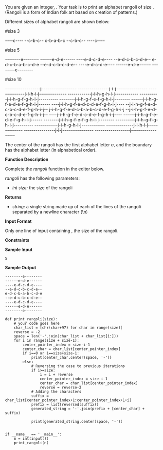 You are given an integer, . Your task is to print an alphabet rangoli of size . (Rangoli is a form of Indian folk art based on creation of patterns.)

Different sizes of alphabet rangoli are shown below:

#size 3

\----c\----
\--c\-b\-c\--
c\-b\-a\-b\-c
\--c\-b\-c\--
\----c\----

#size 5

\--------e\--------
\------e\-d\-e\------
\----e\-d\-c\-d\-e\----
\--e\-d\-c\-b\-c\-d\-e\--
e\-d\-c\-b\-a\-b\-c\-d\-e
\--e\-d\-c\-b\-c\-d\-e\--
\----e\-d\-c\-d\-e\----
\------e\-d\-e\------
\--------e\--------

#size 10

\------------------j\------------------
\----------------j\-i\-j\----------------
\--------------j\-i\-h\-i\-j\--------------
\------------j\-i\-h\-g\-h\-i\-j\------------
\----------j\-i\-h\-g\-f\-g\-h\-i\-j\----------
\--------j\-i\-h\-g\-f\-e\-f\-g\-h\-i\-j\--------
\------j\-i\-h\-g\-f\-e\-d\-e\-f\-g\-h\-i\-j\------
\----j\-i\-h\-g\-f\-e\-d\-c\-d\-e\-f\-g\-h\-i\-j\----
\--j\-i\-h\-g\-f\-e\-d\-c\-b\-c\-d\-e\-f\-g\-h\-i\-j\--
j\-i\-h\-g\-f\-e\-d\-c\-b\-a\-b\-c\-d\-e\-f\-g\-h\-i\-j
\--j\-i\-h\-g\-f\-e\-d\-c\-b\-c\-d\-e\-f\-g\-h\-i\-j\--
\----j\-i\-h\-g\-f\-e\-d\-c\-d\-e\-f\-g\-h\-i\-j\----
\------j\-i\-h\-g\-f\-e\-d\-e\-f\-g\-h\-i\-j\------
\--------j\-i\-h\-g\-f\-e\-f\-g\-h\-i\-j\--------
\----------j\-i\-h\-g\-f\-g\-h\-i\-j\----------
\------------j\-i\-h\-g\-h\-i\-j\------------
\--------------j\-i\-h\-i\-j\--------------
\----------------j\-i\-j\----------------
\------------------j\------------------

The center of the rangoli has the first alphabet letter *a*, and the boundary has the alphabet letter (in alphabetical order).

**Function Description**

Complete the *rangoli* function in the editor below.

*rangoli* has the following parameters:

*   *int size:* the size of the rangoli

**Returns**

*   *string:* a single string made up of each of the lines of the rangoli separated by a newline character (\\n)

**Input Format**

Only one line of input containing , the size of the rangoli.

**Constraints**

**Sample Input**

```
5

```

**Sample Output**

```
--------e--------
------e-d-e------
----e-d-c-d-e----
--e-d-c-b-c-d-e--
e-d-c-b-a-b-c-d-e
--e-d-c-b-c-d-e--
----e-d-c-d-e----
------e-d-e------
--------e--------
```
```
def print_rangoli(size):
    # your code goes here
    char_list = [chr(char+97) for char in range(size)]
    reverse = -2
    space = len('-'.join(char_list + char_list[1:]))
    for i in range(size + size-1):
        center_pointer_index = size-i-1
        center_char = char_list[center_pointer_index]
        if i==0 or i==size+size-1:
            print(center_char.center(space, '-'))
        else:
            # Reversing the case to previous iterations
            if i>=size:
                i = i + reverse
                center_pointer_index = size-i-1
                center_char = char_list[center_pointer_index]
                reverse = reverse-2 
            # Adding the characters   
            suffix = char_list[center_pointer_index+1:center_pointer_index+1+i]
            prefix = list(reversed(suffix))
            generated_string = '-'.join(prefix + [center_char] + suffix)

            print(generated_string.center(space, '-'))
    
    
if __name__ == '__main__':
    n = int(input())
    print_rangoli(n)
```
